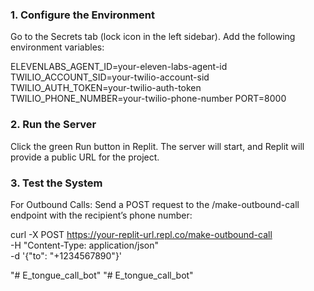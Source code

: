 ### 1. Configure the Environment
Go to the Secrets tab (lock icon in the left sidebar).
Add the following environment variables:

ELEVENLABS_AGENT_ID=your-eleven-labs-agent-id
TWILIO_ACCOUNT_SID=your-twilio-account-sid
TWILIO_AUTH_TOKEN=your-twilio-auth-token
TWILIO_PHONE_NUMBER=your-twilio-phone-number
PORT=8000

### 2. Run the Server

Click the green Run button in Replit. The server will start, and Replit will provide a public URL for the project.

### 3. Test the System
For Outbound Calls:
Send a POST request to the /make-outbound-call endpoint with the recipient’s phone number:

curl -X POST https://your-replit-url.repl.co/make-outbound-call \
-H "Content-Type: application/json" \
-d '{"to": "+1234567890"}'






"# E_tongue_call_bot" 
"# E_tongue_call_bot" 
